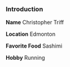 ### Introduction ###

**Name**
Christopher Triff

**Location**
Edmonton

**Favorite Food**
Sashimi

**Hobby**
Running
